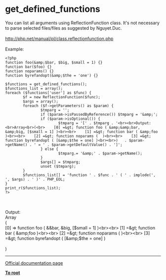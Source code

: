 # get_defined_functions



You can list all arguments using ReflectionFunction class. It&apos;s not necessary to parse selected files/files as suggested by Nguyet.Duc.<br><br>http://php.net/manual/pl/class.reflectionfunction.php<br><br>Example:<br>

```
<?php
function foo(&amp;$bar, $big, $small = 1) {}
function bar($foo) {}
function noparams() {}
function byrefandopt(&amp;$the = 'one') {}

$functions = get_defined_functions();
$functions_list = array();
foreach ($functions['user'] as $func) {
        $f = new ReflectionFunction($func);
        $args = array();
        foreach ($f->getParameters() as $param) {
                $tmparg = '';
                if ($param->isPassedByReference()) $tmparg = '&amp;';
                if ($param->isOptional()) {
                        $tmparg = '[' . $tmparg . '<br><br>Output:<br>Array<br>(<br>    [0] =&gt; function foo ( &amp;&amp;bar, &amp;big, [$small = 1] )<br><br>    [1] =&gt; function bar ( &amp;foo )<br><br>    [2] =&gt; function noparams (  )<br><br>    [3] =&gt; function byrefandopt ( [&amp;$the = one] )<br><br>)   . $param->getName() . ' = ' . $param->getDefaultValue() . ']';
                } else {
                        $tmparg.= '&amp;' . $param->getName();
                }
                $args[] = $tmparg;
                unset ($tmparg);
        }
        $functions_list[] = 'function ' . $func . ' ( ' . implode(', ', $args) . ' )' . PHP_EOL;
}
print_r($functions_list);
?>
```
<br><br>Output:<br>Array<br>(<br>    [0] =&gt; function foo ( &amp;&amp;bar, &amp;big, [$small = 1] )<br><br>    [1] =&gt; function bar ( &amp;foo )<br><br>    [2] =&gt; function noparams (  )<br><br>    [3] =&gt; function byrefandopt ( [&amp;$the = one] )<br><br>)  

---

[Official documentation page](https://www.php.net/manual/en/function.get-defined-functions.php)

**[To root](/README.md)**